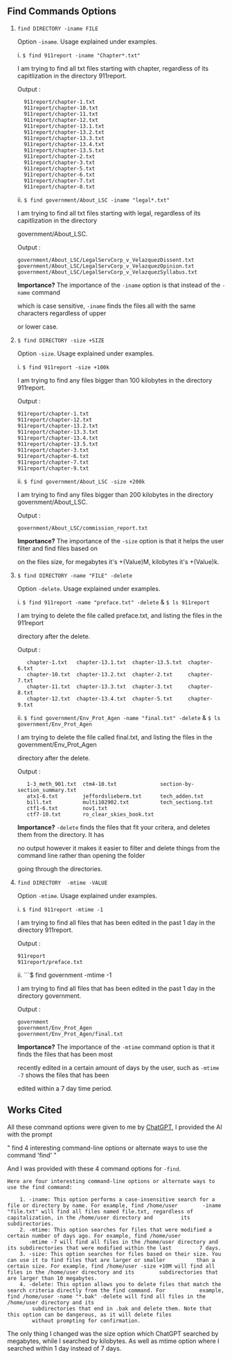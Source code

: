 ## Find Commands Options

1. ```find DIRECTORY -iname FILE```

     Option ```-iname```. Usage explained under examples.
     
     i. ```$ find 911report -iname "Chapter*.txt"```
     
     I am trying to find all txt files starting with chapter, regardless of its capitlization in the directory 911report.
     
     Output :
     ```
       911report/chapter-1.txt
       911report/chapter-10.txt
       911report/chapter-11.txt
       911report/chapter-12.txt
       911report/chapter-13.1.txt
       911report/chapter-13.2.txt
       911report/chapter-13.3.txt
       911report/chapter-13.4.txt
       911report/chapter-13.5.txt
       911report/chapter-2.txt
       911report/chapter-3.txt
       911report/chapter-5.txt
       911report/chapter-6.txt
       911report/chapter-7.txt
       911report/chapter-8.txt 
   ```
       
    ii. ```$ find government/About_LSC -iname "legal*.txt"```
    
    I am trying to find all txt files starting with legal, regardless of its capitlization in the directory 
    
    government/About_LSC.
    
    Output : 
    ```
    government/About_LSC/LegalServCorp_v_VelazquezDissent.txt
    government/About_LSC/LegalServCorp_v_VelazquezOpinion.txt
    government/About_LSC/LegalServCorp_v_VelazquezSyllabus.txt
    ```
    
    **Importance?** The importance of the ```-iname``` option is that instead of the ```-name``` command
    
    which is case sensitive, ```-iname``` finds the files all with the same characters regardless of upper
    
    or lower case.

2. ```$ find DIRECTORY -size +SIZE```

     Option ```-size```. Usage explained under examples.

     i. ```$ find 911report -size +100k```
     
     I am trying to find any files bigger than 100 kilobytes in the directory 911report.
     
     Output : 
     ```
     911report/chapter-1.txt
     911report/chapter-12.txt
     911report/chapter-13.2.txt
     911report/chapter-13.3.txt
     911report/chapter-13.4.txt
     911report/chapter-13.5.txt
     911report/chapter-3.txt
     911report/chapter-6.txt
     911report/chapter-7.txt
     911report/chapter-9.txt
     ```
     
     ii. ```$ find government/About_LSC -size +200k```
     
     I am trying to find any files bigger than 200 kilobytes in the directory government/About_LSC.
     
     Output :
     ```
     government/About_LSC/commission_report.txt
     ```
     
     **Importance?** The importance of the ```-size``` option is that it helps the user filter and find files based on 
     
     on the files size, for megabytes it's +(Value)M, kilobytes it's +(Value)k.
     
3. ```$ find DIRECTORY -name "FILE" -delete```
     
     Option ```-delete```. Usage explained under examples.

      i. ```$ find 911report -name "preface.txt" -delete``` & ```$ ls 911report```
      
      I am trying to delete the file called preface.txt, and listing the files in the 911report
      
      directory after the delete.
     
     Output :
     ```
        chapter-1.txt   chapter-13.1.txt  chapter-13.5.txt  chapter-6.txt
        chapter-10.txt  chapter-13.2.txt  chapter-2.txt     chapter-7.txt
        chapter-11.txt  chapter-13.3.txt  chapter-3.txt     chapter-8.txt
        chapter-12.txt  chapter-13.4.txt  chapter-5.txt     chapter-9.txt
     ```
     
     ii. ```$ find government/Env_Prot_Agen -name "final.txt" -delete``` & ```$ ls government/Env_Prot_Agen```
     
     I am trying to delete the file called final.txt, and listing the files in the government/Env_Prot_Agen
      
     directory after the delete.
     
     Output : 
     ```
        1-3_meth_901.txt  ctm4-10.txt              section-by-section_summary.txt
        atx1-6.txt        jeffordslieberm.txt      tech_adden.txt
        bill.txt          multi102902.txt          tech_sectiong.txt
        ctf1-6.txt        nov1.txt
        ctf7-10.txt       ro_clear_skies_book.txt
     ```
     
     
     
     **Importance?** ```-delete``` finds the files that fit your critera, and deletes them from the directory. It has 
     
     no output however it makes it easier to filter and delete things from the command line rather than opening the folder 
     
     going through the directories.
     
4. ```find DIRECTORY  -mtime -VALUE```

     Option ```-mtime```. Usage explained under examples.
     
     i. ```$ find 911report -mtime -1```
     
     I am trying to find all files that has been edited in the past 1 day in the directory 911report.
     
     Output : 
     ```
     911report
     911report/preface.txt
     ```
     
     ii. ```$ find government -mtime -1
     
     I am trying to find all files that has been edited in the past 1 day in the directory government.
     
     Output : 
     ```
     government
     government/Env_Prot_Agen
     government/Env_Prot_Agen/final.txt
     ```
     
     **Importance?** The importance of the ```-mtime``` command option is that it finds the files that has been most 
     
     recently edited in a certain amount of days by the user, such as ```-mtime -7``` shows the files that has been 
     
     edited within a 7 day time period. 
     
## Works Cited

All these command options were given to me by [ChatGPT](https://chat.openai.com/), I provided the AI with the prompt 

" find 4 interesting command-line options or alternate ways to use the command 'find' "

And I was provided with these 4 command options for ```-find```.

```
Here are four interesting command-line options or alternate ways to use the find command:
     
    1. -iname: This option performs a case-insensitive search for a file or directory by name. For example, find /home/user        -iname "file.txt" will find all files named file.txt, regardless of capitalization, in the /home/user directory and         its subdirectories.
    2. -mtime: This option searches for files that were modified a certain number of days ago. For example, find /home/user
       -mtime -7 will find all files in the /home/user directory and its subdirectories that were modified within the last         7 days.
    3. -size: This option searches for files based on their size. You can use it to find files that are larger or smaller          than a certain size. For example, find /home/user -size +10M will find all files in the /home/user directory and its        subdirectories that are larger than 10 megabytes.
    4. -delete: This option allows you to delete files that match the search criteria directly from the find command. For           example, find /home/user -name "*.bak" -delete will find all files in the /home/user directory and its          
        subdirectories that end in .bak and delete them. Note that this option can be dangerous, as it will delete files
        without prompting for confirmation.
```

The only thing I changed was the size option which ChatGPT searched by megabytes, while I searched by kilobytes. As well as mtime option where I searched within 1 day instead of 7 days.
     
 
   
